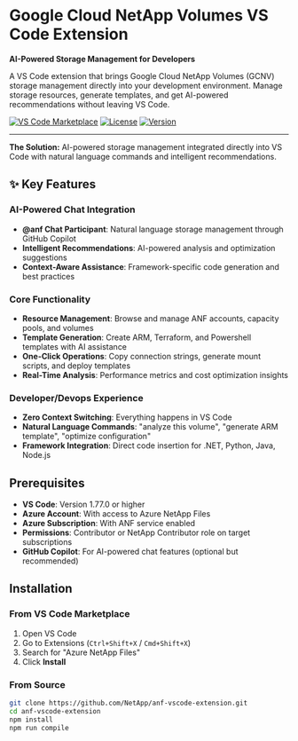 # Google Cloud NetApp Volumes VS Code Extension

**AI-Powered Storage Management for Developers**

A VS Code extension that brings Google Cloud NetApp Volumes (GCNV) storage management directly into your development environment. Manage storage resources, generate templates, and get AI-powered recommendations without leaving VS Code.

[![VS Code Marketplace](https://img.shields.io/visual-studio-marketplace/v/netapp.azure-netapp-files)](https://marketplace.visualstudio.com/items?itemName=netapp.azure-netapp-files)
[![License](https://img.shields.io/github/license/NetApp/anf-vscode-extension)](https://github.com/NetApp/anf-vscode-extension/blob/main/LICENSE)
[![Version](https://img.shields.io/visual-studio-marketplace/v/netapp.azure-netapp-files)](https://marketplace.visualstudio.com/items?itemName=netapp.azure-netapp-files)

---

**The Solution:** AI-powered storage management integrated directly into VS Code with natural language commands and intelligent recommendations.

## ✨ Key Features

### AI-Powered Chat Integration
- **@anf Chat Participant**: Natural language storage management through GitHub Copilot
- **Intelligent Recommendations**: AI-powered analysis and optimization suggestions
- **Context-Aware Assistance**: Framework-specific code generation and best practices

### Core Functionality
- **Resource Management**: Browse and manage ANF accounts, capacity pools, and volumes
- **Template Generation**: Create ARM, Terraform, and Powershell templates with AI assistance
- **One-Click Operations**: Copy connection strings, generate mount scripts, and deploy templates
- **Real-Time Analysis**: Performance metrics and cost optimization insights

### Developer/Devops Experience
- **Zero Context Switching**: Everything happens in VS Code
- **Natural Language Commands**: "analyze this volume", "generate ARM template", "optimize configuration"
- **Framework Integration**: Direct code insertion for .NET, Python, Java, Node.js

## Prerequisites

- **VS Code**: Version 1.77.0 or higher
- **Azure Account**: With access to Azure NetApp Files
- **Azure Subscription**: With ANF service enabled
- **Permissions**: Contributor or NetApp Contributor role on target subscriptions
- **GitHub Copilot**: For AI-powered chat features (optional but recommended)

## Installation

### From VS Code Marketplace

1. Open VS Code
2. Go to Extensions (`Ctrl+Shift+X` / `Cmd+Shift+X`)
3. Search for "Azure NetApp Files"
4. Click **Install**

### From Source

```bash
git clone https://github.com/NetApp/anf-vscode-extension.git
cd anf-vscode-extension
npm install
npm run compile

